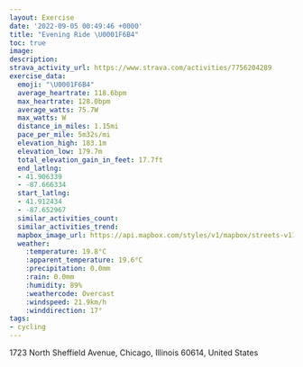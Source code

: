 ```yaml
---
layout: Exercise
date: '2022-09-05 00:49:46 +0000'
title: "Evening Ride \U0001F6B4"
toc: true
image:
description:
strava_activity_url: https://www.strava.com/activities/7756204289
exercise_data:
  emoji: "\U0001F6B4"
  average_heartrate: 118.6bpm
  max_heartrate: 128.0bpm
  average_watts: 75.7W
  max_watts: W
  distance_in_miles: 1.15mi
  pace_per_mile: 5m32s/mi
  elevation_high: 183.1m
  elevation_low: 179.7m
  total_elevation_gain_in_feet: 17.7ft
  end_latlng:
  - 41.906339
  - -87.666334
  start_latlng:
  - 41.912434
  - -87.652967
  similar_activities_count:
  similar_activities_trend:
  mapbox_image_url: https://api.mapbox.com/styles/v1/mapbox/streets-v11/static/path-5+787af2-1.0(awx~Fhz~uOJANDH%60%40AZH%40%40HMTAJ%40p%40E%7CA%40~AEb%40B%60%40JVCd%40%3F%60DBt%40%40tBCdHBP%40t%40CRH%60%40ENAP%40b%40C~%40Bv%40%3FbBDl%40CX%40XAX%40rABPAd%40BX%40lFPbBODC%5E%40JMjA%3Fj%40%3FAPhAEH%3FPFx%40%40r%40%3FZCDDTFBV%5BFCH%3FRCTDj%40Ef%40Dh%40Hf%40Aj%40BZCTB%60%40%3Fb%40Gl%40%40JEVAv%40BJ%40%5CC),pin-s-s+e5b22e(-87.65365,41.91105),pin-s-f+89ae00(-87.66648000000002,41.907709999999994)/auto/800x800?access_token=pk.eyJ1Ijoiam9zaGJlY2ttYW4iLCJhIjoiY205eWR2aDd1MWZ6djJrbXc4a3M0bWZleiJ9.XiG9OWkNcZk2QzjJbxLB4A
  weather:
    :temperature: 19.8°C
    :apparent_temperature: 19.6°C
    :precipitation: 0.0mm
    :rain: 0.0mm
    :humidity: 89%
    :weathercode: Overcast
    :windspeed: 21.9km/h
    :winddirection: 17°
tags:
- cycling
---
```

1723 North Sheffield Avenue, Chicago, Illinois 60614, United States
